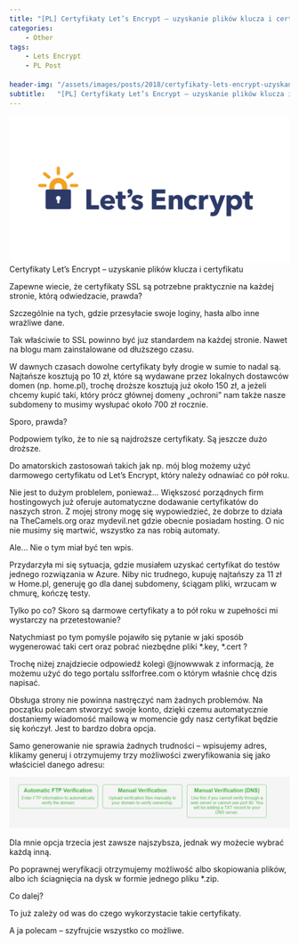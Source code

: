 ```yaml
---
title: "[PL] Certyfikaty Let’s Encrypt – uzyskanie plików klucza i certyfikatu"
categories:
    - Other
tags:
    - Lets Encrypt
    - PL Post

header-img: "/assets/images/posts/2018/certyfikaty-lets-encrypt-uzyskanie-plikow-klucza-i-certyfikatu/top.jpg"
subtitle:   "[PL] Certyfikaty Let’s Encrypt – uzyskanie plików klucza i certyfikatu"
---
```

![[PL] Certyfikaty Let’s Encrypt – uzyskanie plików klucza i certyfikatu](/assets/images/posts/2018/certyfikaty-lets-encrypt-uzyskanie-plikow-klucza-i-certyfikatu/top.jpg)Certyfikaty Let’s Encrypt – uzyskanie plików klucza i certyfikatu

Zapewne wiecie, że certyfikaty SSL są potrzebne praktycznie na każdej stronie, którą odwiedzacie, prawda?

Szczególnie na tych, gdzie przesyłacie swoje loginy, hasła albo inne wrażliwe dane.

Tak właściwie to SSL powinno być juz standardem na każdej stronie. Nawet na blogu mam zainstalowane od dłuższego czasu.

W dawnych czasach dowolne certyfikaty były drogie w sumie to nadal są. Najtańsze kosztują po 10 zł, które są wydawane przez lokalnych dostawców domen (np. home.pl), trochę droższe kosztują już około 150 zł, a jeżeli chcemy kupić taki, który prócz głównej domeny „ochroni” nam także nasze subdomeny to musimy wysłupać około 700 zł rocznie.

Sporo, prawda?

Podpowiem tylko, że to nie są najdroższe certyfikaty. Są jeszcze dużo droższe.

Do amatorskich zastosowań takich jak np. mój blog możemy użyć darmowego certyfikatu od Let’s Encrypt, który należy odnawiać co pół roku.

Nie jest to dużym problelem, ponieważ… Większosć porządnych firm hostingowych już oferuje automatyczne dodawanie certyfikatów do naszych stron. Z mojej strony mogę się wypowiedzieć, że dobrze to działa na TheCamels.org oraz mydevil.net gdzie obecnie posiadam hosting. O nic nie musimy się martwić, wszystko za nas robią automaty.

Ale… Nie o tym miał być ten wpis.

Przydarzyła mi się sytuacja, gdzie musiałem uzyskać certyfikat do testów jednego rozwiązania w Azure. Niby nic trudnego, kupuję najtańszy za 11 zł w Home.pl, generuję go dla danej subdomeny, ściągam pliki, wrzucam w chmurę, kończę testy.

Tylko po co? Skoro są darmowe certyfikaty a to pół roku w zupełności mi wystarczy na przetestowanie?

Natychmiast po tym pomyśle pojawiło się pytanie w jaki sposób wygenerować taki cert oraz pobrać niezbędne pliki *.key, *.cert ?

Trochę niżej znajdziecie odpowiedź kolegi @jnowwwak z informacją, że możemu użyć do tego portalu sslforfree.com o którym właśnie chcę dzis napisać.

Obsługa strony nie powinna nastręczyć nam żadnych problemów. Na początku polecam stworzyć swoje konto, dzięki czemu automatycznie dostaniemy wiadomość mailową w momencie gdy nasz certyfikat będzie się kończył. Jest to bardzo dobra opcja.

Samo generowanie nie sprawia żadnych trudności – wpisujemy adres, klikamy generuj i otrzymujemy trzy możliwości zweryfikowania się jako właściciel danego adresu:

![[PL] Certyfikaty Let’s Encrypt – uzyskanie plików klucza i certyfikatu](/assets/images/posts/2018/certyfikaty-lets-encrypt-uzyskanie-plikow-klucza-i-certyfikatu/01.png)

Dla mnie opcja trzecia jest zawsze najszybsza, jednak wy możecie wybrać każdą inną.

Po poprawnej weryfikacji otrzymujemy możliwość albo skopiowania plików, albo ich ściagnięcia na dysk w formie jednego pliku *.zip.

Co dalej?

To już zależy od was do czego wykorzystacie takie certyfikaty.

A ja polecam – szyfrujcie wszystko co możliwe.
